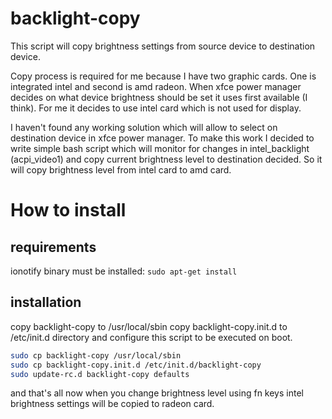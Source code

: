 # backlight-copy

This script will copy brightness settings from source device to destination device.
 
Copy process is required for me because I have two graphic cards. One is integrated intel and second
is amd radeon. When xfce power manager decides on what device brightness should be set it uses first
available (I think). For me it decides to use intel card which is not used for display.

I haven't found any working solution which will allow to select on destination device in xfce power
manager. To make this work I decided to write simple bash script which will monitor for changes in
intel_backlight (acpi_video1) and copy current brightness level to destination decided. So it will
copy brightness level from intel card to amd card.

# How to install

## requirements
ionotify binary must be installed:
```sudo apt-get install```

## installation
copy backlight-copy to /usr/local/sbin
copy backlight-copy.init.d to /etc/init.d directory and configure this script to be executed on boot.

```bash
sudo cp backlight-copy /usr/local/sbin
sudo cp backlight-copy.init.d /etc/init.d/backlight-copy
sudo update-rc.d backlight-copy defaults
```

and that's all now when you change brightness level using fn keys intel brightness settings will be
copied to radeon card.
